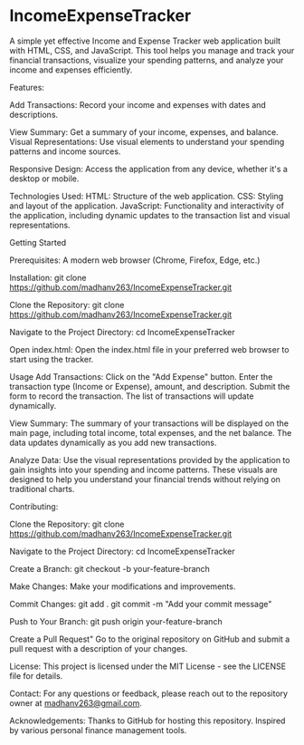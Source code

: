 # IncomeExpenseTracker

A simple yet effective Income and Expense Tracker web application built with HTML, CSS, and JavaScript. This tool helps you manage and track your financial transactions, visualize your spending patterns, and analyze your income and expenses efficiently.

Features:

Add Transactions:
  Record your income and expenses with dates and descriptions.

View Summary: 
  Get a summary of your income, expenses, and balance.
  Visual Representations: Use visual elements to understand your spending patterns and income sources.

Responsive Design: 
  Access the application from any device, whether it's a desktop or mobile.

Technologies Used:
  HTML: Structure of the web application.
  CSS: Styling and layout of the application.
  JavaScript: Functionality and interactivity of the application, including dynamic updates to the transaction list and visual     representations.

Getting Started

Prerequisites:
  A modern web browser (Chrome, Firefox, Edge, etc.)

Installation:
  git clone https://github.com/madhanv263/IncomeExpenseTracker.git

Clone the Repository:
  git clone https://github.com/madhanv263/IncomeExpenseTracker.git

Navigate to the Project Directory:
  cd IncomeExpenseTracker

Open index.html:
  Open the index.html file in your preferred web browser to start using the tracker.

Usage
Add Transactions:
  Click on the "Add Expense" button.
  Enter the transaction type (Income or Expense), amount, and description.
  Submit the form to record the transaction. The list of transactions will update dynamically.

View Summary:
  The summary of your transactions will be displayed on the main page, including total income, total expenses, and the net balance. The data updates dynamically as you add new transactions.

Analyze Data:
  Use the visual representations provided by the application to gain insights into your spending and income patterns. These visuals are designed to help you understand your financial trends without relying on traditional charts.

Contributing:

Clone the Repository:
  git clone https://github.com/madhanv263/IncomeExpenseTracker.git

Navigate to the Project Directory:
  cd IncomeExpenseTracker

Create a Branch:
  git checkout -b your-feature-branch

Make Changes:
  Make your modifications and improvements.

Commit Changes:
  git add .
  git commit -m "Add your commit message"

Push to Your Branch:
  git push origin your-feature-branch

Create a Pull Request"
  Go to the original repository on GitHub and submit a pull request with a description of your changes.

License:
  This project is licensed under the MIT License - see the LICENSE file for details.

Contact:
  For any questions or feedback, please reach out to the repository owner at madhanv263@gmail.com.

Acknowledgements:
  Thanks to GitHub for hosting this repository.
  Inspired by various personal finance management tools.








